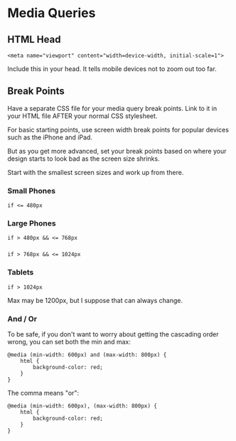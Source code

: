 # Media Queries

## HTML Head

`<meta name="viewport" content="width=device-width, initial-scale=1">`

Include this in your head. It tells mobile devices not to zoom out too far.

## Break Points

Have a separate CSS file for your media query break points. Link to it in your HTML file AFTER your normal CSS stylesheet.

For basic starting points, use screen width break points for popular devices such as the iPhone and iPad.

But as you get more advanced, set your break points based on where your design starts to look bad as the screen size shrinks.

Start with the smallest screen sizes and work up from there.

### Small Phones

`if <= 480px`

### Large Phones

`if > 480px && <= 768px`

###

`if > 768px && <= 1024px`

### Tablets

`if > 1024px`

Max may be 1200px, but I suppose that can always change.

### And / Or

To be safe, if you don't want to worry about getting the cascading order wrong, you can set both the min and max:

```
@media (min-width: 600px) and (max-width: 800px) {
	html {
		background-color: red;
	}
}
```

The comma means "or":

```
@media (min-width: 600px), (max-width: 800px) {
	html {
		background-color: red;
	}
}
```